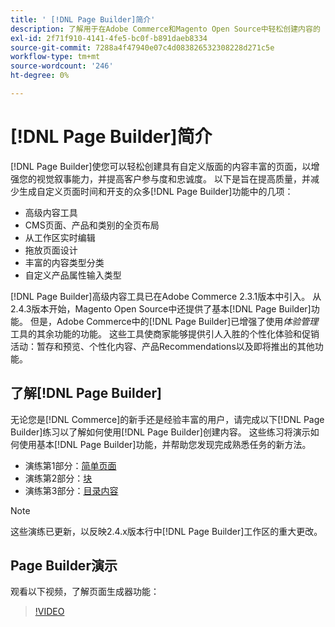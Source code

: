 ```yaml
---
title: ' [!DNL Page Builder]简介'
description: 了解用于在Adobe Commerce和Magento Open Source中轻松创建内容的 [!DNL Page Builder] 工具。
exl-id: 2f71f910-4141-4fe5-bc0f-b891daeb8334
source-git-commit: 7288a4f47940e07c4d083826532308228d271c5e
workflow-type: tm+mt
source-wordcount: '246'
ht-degree: 0%

---
```


# [!DNL Page Builder]简介

[!DNL Page Builder]使您可以轻松创建具有自定义版面的内容丰富的页面，以增强您的视觉叙事能力，并提高客户参与度和忠诚度。 以下是旨在提高质量，并减少生成自定义页面时间和开支的众多[!DNL Page Builder]功能中的几项：

- 高级内容工具
- CMS页面、产品和类别的全页布局
- 从工作区实时编辑
- 拖放页面设计
- 丰富的内容类型分类
- 自定义产品属性输入类型

[!DNL Page Builder]高级内容工具已在Adobe Commerce 2.3.1版本中引入。 从2.4.3版本开始，Magento Open Source中还提供了基本[!DNL Page Builder]功能。 但是，Adobe Commerce中的[!DNL Page Builder]已增强了使用&#x200B;_体验管理_&#x200B;工具的其余功能的功能。 这些工具使商家能够提供引人入胜的个性化体验和促销活动：暂存和预览、个性化内容、产品Recommendations以及即将推出的其他功能。

## 了解[!DNL Page Builder]

无论您是[!DNL Commerce]的新手还是经验丰富的用户，请完成以下[!DNL Page Builder]练习以了解如何使用[!DNL Page Builder]创建内容。 这些练习将演示如何使用基本[!DNL Page Builder]功能，并帮助您发现完成熟悉任务的新方法。

- 演练第1部分：[简单页面](1-simple-page.md)
- 演练第2部分：[块](2-blocks.md)
- 演练第3部分：[目录内容](3-catalog-content.md)

>[!NOTE]
>
>这些演练已更新，以反映2.4.x版本行中[!DNL Page Builder]工作区的重大更改。

## Page Builder演示

观看以下视频，了解页面生成器功能：

>[!VIDEO](https://video.tv.adobe.com/v/3447904?quality=12&learn=on&captions=chi_hans)
